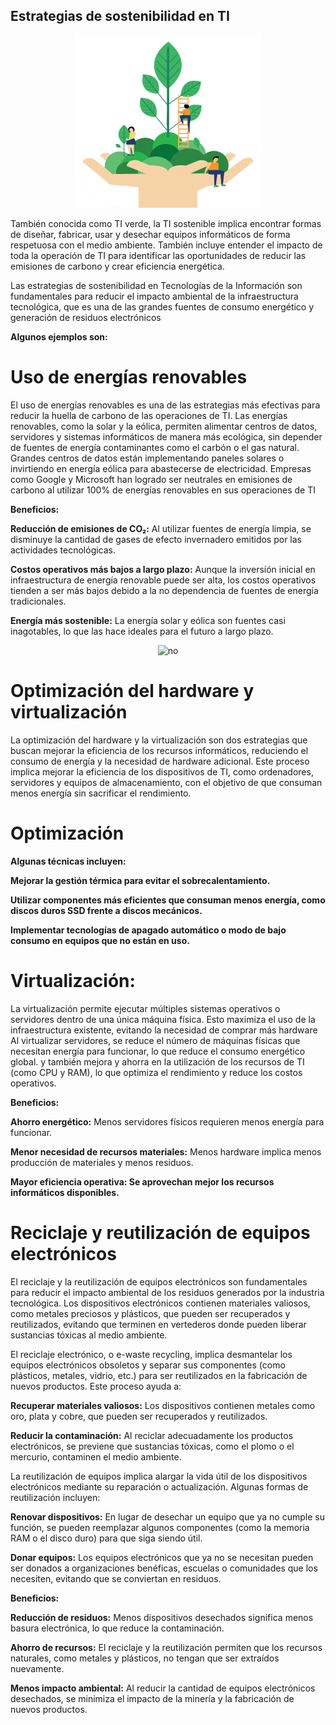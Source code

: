 ## Estrategias de sostenibilidad en TI


<p align="center">
  <img src="/img/estrategia.gif" alt="si" width="300">
</p>

También conocida como TI verde, la TI sostenible implica encontrar formas de diseñar, fabricar, usar y desechar equipos informáticos de forma respetuosa con el medio ambiente. 
También incluye entender el impacto de toda la operación de TI para identificar las oportunidades de reducir las emisiones de carbono y crear eficiencia energética.


Las estrategias de sostenibilidad en Tecnologías de la Información son fundamentales para reducir el impacto ambiental de la infraestructura tecnológica, que es una de las grandes fuentes de consumo energético y generación de residuos electrónicos

**Algunos ejemplos son:**


# Uso de energías renovables


El uso de energías renovables es una de las estrategias más efectivas para reducir la huella de carbono de las operaciones de TI. Las energías renovables, como la solar y la eólica, permiten alimentar centros de datos, servidores y sistemas informáticos de manera más ecológica, sin depender de fuentes de energía contaminantes como el carbón o el gas natural.
Grandes centros de datos están implementando paneles solares o invirtiendo en energía eólica para abastecerse de electricidad.
Empresas como Google y Microsoft han logrado ser neutrales en emisiones de carbono al utilizar 100% de energías renovables en sus operaciones de TI

**Beneficios:**


**Reducción de emisiones de CO₂:** Al utilizar fuentes de energía limpia, se disminuye la cantidad de gases de efecto invernadero emitidos por las actividades tecnológicas.
    

**Costos operativos más bajos a largo plazo:** Aunque la inversión inicial en infraestructura de energía renovable puede ser alta, los costos operativos tienden a ser más bajos debido a la no dependencia de fuentes de energía tradicionales.
    
    
**Energía más sostenible:** La energía solar y eólica son fuentes casi inagotables, lo que las hace ideales para el futuro a largo plazo.

<p align="center">
  <img src="/img/renovable.gif" alt="no" width="300">
</p>

# Optimización del hardware y virtualización


La optimización del hardware y la virtualización son dos estrategias que buscan mejorar la eficiencia de los recursos informáticos, reduciendo el consumo de energía y la necesidad de hardware adicional.
Este proceso implica mejorar la eficiencia de los dispositivos de TI, como ordenadores, servidores y equipos de almacenamiento, con el objetivo de que consuman menos energía sin sacrificar el rendimiento. 


# Optimización


**Algunas técnicas incluyen:**


  **Mejorar la gestión térmica para evitar el sobrecalentamiento.**

  
  **Utilizar componentes más eficientes que consuman menos energía, como discos duros SSD frente a discos mecánicos.**

  
  **Implementar tecnologías de apagado automático o modo de bajo consumo en equipos que no están en uso.**


# Virtualización:


La virtualización permite ejecutar múltiples sistemas operativos o servidores dentro de una única máquina física. Esto maximiza el uso de la infraestructura existente, evitando la necesidad de comprar más hardware
Al virtualizar servidores, se reduce el número de máquinas físicas que necesitan energía para funcionar, lo que reduce el consumo energético global.
y también mejora y ahorra en la utilización de los recursos de TI (como CPU y RAM), lo que optimiza el rendimiento y reduce los costos operativos.


**Beneficios:**

  **Ahorro energético:** Menos servidores físicos requieren menos energía para funcionar.
    
  
  **Menor necesidad de recursos materiales:** Menos hardware implica menos producción de materiales y menos residuos.
   
    
  **Mayor eficiencia operativa: Se aprovechan mejor los recursos informáticos disponibles.**



# Reciclaje y reutilización de equipos electrónicos


El reciclaje y la reutilización de equipos electrónicos son fundamentales para reducir el impacto ambiental de los residuos generados por la industria tecnológica. 
Los dispositivos electrónicos contienen materiales valiosos, como metales preciosos y plásticos, que pueden ser recuperados y reutilizados, evitando que terminen en vertederos donde pueden liberar sustancias tóxicas al medio ambiente.



El reciclaje electrónico, o e-waste recycling, implica desmantelar los equipos electrónicos obsoletos y separar sus componentes (como plásticos, metales, vidrio, etc.) para ser reutilizados en la fabricación de nuevos productos. Este proceso ayuda a:


**Recuperar materiales valiosos:** Los dispositivos contienen metales como oro, plata y cobre, que pueden ser recuperados y reutilizados.


**Reducir la contaminación:** Al reciclar adecuadamente los productos electrónicos, se previene que sustancias tóxicas, como el plomo o el mercurio, contaminen el medio ambiente.




La reutilización de equipos implica alargar la vida útil de los dispositivos electrónicos mediante su reparación o actualización. Algunas formas de reutilización incluyen:

  
  **Renovar dispositivos:** En lugar de desechar un equipo que ya no cumple su función, se pueden reemplazar algunos componentes (como la memoria RAM o el disco duro) para que siga siendo útil.

  
  **Donar equipos:** Los equipos electrónicos que ya no se necesitan pueden ser donados a organizaciones benéficas, escuelas o comunidades que los necesiten, evitando que se conviertan en residuos.


**Beneficios:**

**Reducción de residuos:** Menos dispositivos desechados significa menos basura electrónica, lo que reduce la contaminación.


**Ahorro de recursos:** El reciclaje y la reutilización permiten que los recursos naturales, como metales y plásticos, no tengan que ser extraídos nuevamente.


**Menos impacto ambiental:** Al reducir la cantidad de equipos electrónicos desechados, se minimiza el impacto de la minería y la fabricación de nuevos productos.

